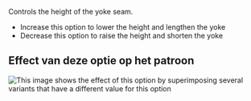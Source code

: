 Controls the height of the yoke seam.

- Increase this option to lower the height and lengthen the yoke
- Decrease this option to raise the height and shorten the yoke

## Effect van deze optie op het patroon

![This image shows the effect of this option by superimposing several variants that have a different value for this option](simone_yokeheight_sample.svg "Effect of this option on the pattern")
